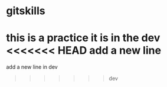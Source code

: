 # gitskills
this is a practice
it is in the dev
<<<<<<< HEAD
add a new line
=======
add a new line in dev

>>>>>>> dev
